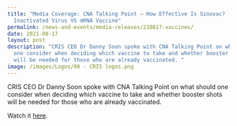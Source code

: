 ```yaml
---
title: "Media Coverage: CNA Talking Point – How Effective Is Sinovac?
  Inactivated Virus VS mRNA Vaccine"
permalink: /news-and-events/media-releases/210817-vaccines/
date: 2021-08-17
layout: post
description: "CRIS CEO Dr Danny Soon spoke with CNA Talking Point on what should
  one consider when deciding which vaccine to take and whether booster shots
  will be needed for those who are already vaccinated. "
image: /images/Logos/00 - CRIS logos.png
---
```

CRIS CEO Dr Danny Soon spoke with CNA Talking Point on what should one consider when deciding which vaccine to take and whether booster shots will be needed for those who are already vaccinated. 

Watch it [here](https://www.youtube.com/watch?v=yzsB2gyFB-k&t=1177s).